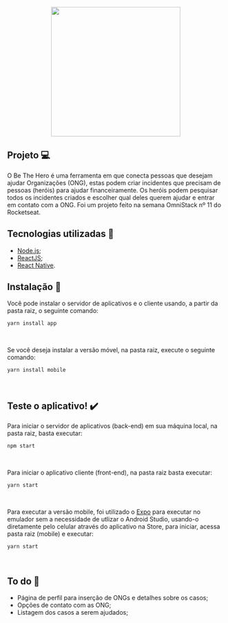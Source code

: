 <p align="center">
  <img src="https://user-images.githubusercontent.com/20358075/81337009-b11e7b80-9080-11ea-880f-94975223c9a8.png" width="300px"/>
</p>


## Projeto 💻
O Be The Hero é uma ferramenta em que conecta pessoas que desejam ajudar Organizações (ONG), estas podem criar incidentes que precisam de pessoas (heróis) para ajudar financeiramente. Os heróis podem pesquisar todos os incidentes criados e escolher qual deles querem ajudar e entrar em contato com a ONG.
Foi um projeto feito na semana OmniStack nº 11 do Rocketseat.

## Tecnologias utilizadas :rocket:

- [Node.js](https://nodejs.org/en/);
- [ReactJS](https://reactjs.org);
- [React Native](https://facebook.github.io/react-native/).

## Instalação :wrench:

Você pode instalar o servidor de aplicativos e o cliente usando, a partir da pasta raiz, o seguinte comando:

```sh
yarn install app
```

<br>

Se você deseja instalar a versão móvel, na pasta raiz, execute o seguinte comando:

```sh
yarn install mobile
```
<br>

## Teste o aplicativo! :heavy_check_mark:

Para iniciar o servidor de aplicativos (back-end) em sua máquina local, na pasta raiz, basta executar:

```sh
npm start
```
<br>


Para iniciar o aplicativo cliente (front-end), na pasta raiz basta executar:

```sh
yarn start
```
<br>

Para executar a versão mobile, foi utilizado o <a href="https://expo.io/">Expo</a> para executar no emulador sem a necessidade de utlizar o Android Studio, usando-o diretamente pelo celular através do aplicativo na Store, para iniciar, acessa pasta raiz (mobile) e executar:

```sh
yarn start
```
<br>

## To do :newspaper:

- Página de perfil para inserção de ONGs e detalhes sobre os casos;
- Opções de contato com as ONG;
- Listagem dos casos a serem ajudados;

<br>
